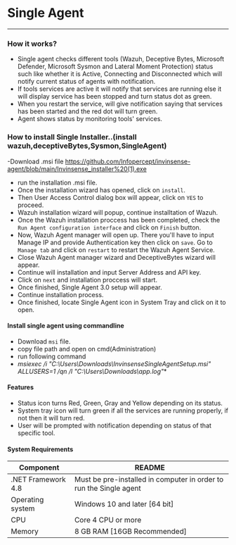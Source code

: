 # Single Agent
------------------------------------------
### How it works?

- Single agent checks different tools (Wazuh, Deceptive Bytes, Microsoft Defender, Microsoft Sysmon and Lateral Moment Protection) status such like whether it is         Active, Connecting and Disconnected which will notify current status of agents with notification.
- If tools services are active it will notify that services are running else  it will display service has been stopped and turn status dot as green.
- When you restart the service, will give notification saying that services has been started and the red dot will turn green.
- Agent shows status by monitoring tools' services.

### How to install Single Installer..(install wazuh,deceptiveBytes,Sysmon,SingleAgent)
-Download .msi file https://github.com/Infopercept/invinsense-agent/blob/main/Invinsense_installer%20(1).exe
- run the installation .msi file.
- Once the installation wizard has opened, click on `install`.
- Then User Access Control dialog box will appear, click on `YES` to proceed.
- Wazuh installation wizard will popup, continue installtation of Wazuh.
- Once the Wazuh installation proccess has been completed, check the `Run Agent configuration interface` and click on `Finish` button.
- Now, Wazuh Agent manager will open up. There you'll have to input Manage IP and provide Authentication key then click on `save`. Go to `Manage tab` and click on `restart` to restart the Wazuh Agent Service.
- Close Wazuh Agent manager wizard and DeceptiveBytes wizard will appear.
- Continue will installation and input Server Address and API key.
- Click on `next` and installation proccess will start.
- Once finished, Single Agent 3.0 setup will appear.
- Continue installation process.
- Once finished, locate Single Agent icon in System Tray and click on it to open.

#### Install single agent using commandline

- Download `msi` file.
- copy file path and open on cmd(Administration)
- run following command
- **msiexec /i "C:\Users\Downloads\InvinsenseSingleAgentSetup.msi" ALLUSERS=1 /qn /l* "C:\Users\Downloads\app.log"**

#### Features
- Status icon turns Red, Green, Gray and Yellow depending on its status.
- System tray icon will turn green if all the services are running properly, if not then it will turn red.
- User will be prompted with notification depending on status of that specific tool.

#### System Requirements
| Component | README |
| ------ | ------ |
| .NET Framework 4.8 | Must be pre-installed in computer in order to run the Single agent |
| Operating system | Windows 10 and later [64 bit] |
| CPU | Core 4 CPU or more |
| Memory | 8 GB RAM [16GB Recommended] |
